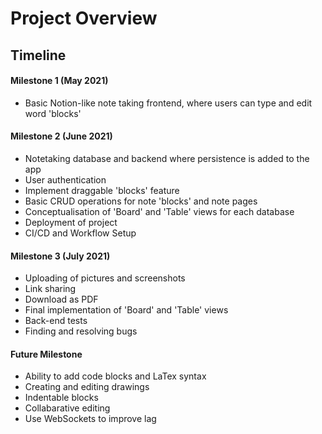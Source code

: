 # Project Overview

## Timeline
#### Milestone 1 (May 2021)
* Basic Notion-like note taking frontend, where users can type and edit word 'blocks'

#### Milestone 2 (June 2021)
* Notetaking database and backend where persistence is added to the app
* User authentication
* Implement draggable 'blocks' feature
* Basic CRUD operations for note 'blocks' and note pages
* Conceptualisation of 'Board' and 'Table' views for each database
* Deployment of project
* CI/CD and Workflow Setup

#### Milestone 3 (July 2021)
* Uploading of pictures and screenshots
* Link sharing
* Download as PDF
* Final implementation of 'Board' and 'Table' views
* Back-end tests
* Finding and resolving bugs

#### Future Milestone
* Ability to add code blocks and LaTex syntax
* Creating and editing drawings
* Indentable blocks
* Collabarative editing
* Use WebSockets to improve lag